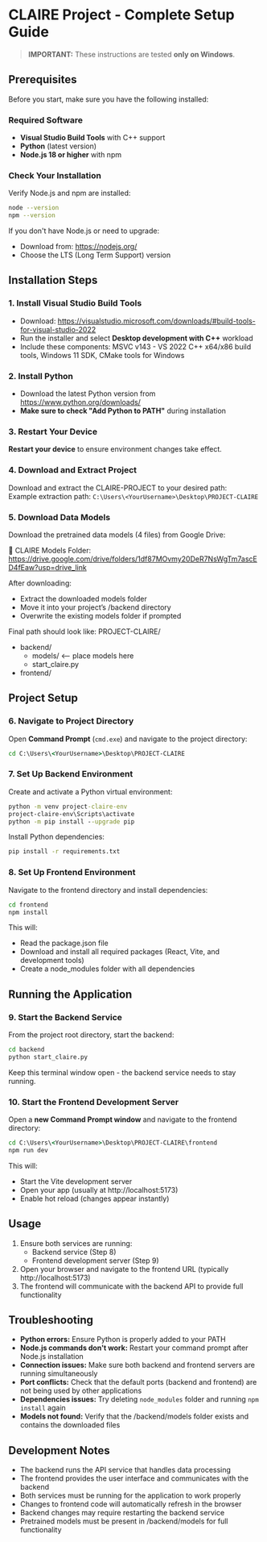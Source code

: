# CLAIRE Project - Complete Setup Guide
> **IMPORTANT:** These instructions are tested **only on Windows**.

## Prerequisites
Before you start, make sure you have the following installed:

### Required Software
- **Visual Studio Build Tools** with C++ support
- **Python** (latest version)
- **Node.js 18 or higher** with npm

### Check Your Installation
Verify Node.js and npm are installed:
```bash
node --version
npm --version
```

If you don't have Node.js or need to upgrade:
- Download from: https://nodejs.org/
- Choose the LTS (Long Term Support) version

## Installation Steps

### 1. Install Visual Studio Build Tools
- Download: https://visualstudio.microsoft.com/downloads/#build-tools-for-visual-studio-2022  
- Run the installer and select **Desktop development with C++** workload  
- Include these components: MSVC v143 - VS 2022 C++ x64/x86 build tools, Windows 11 SDK, CMake tools for Windows

### 2. Install Python
- Download the latest Python version from https://www.python.org/downloads/  
- **Make sure to check "Add Python to PATH"** during installation

### 3. Restart Your Device
**Restart your device** to ensure environment changes take effect.

### 4. Download and Extract Project
Download and extract the CLAIRE-PROJECT to your desired path:  
Example extraction path: `C:\Users\<YourUsername>\Desktop\PROJECT-CLAIRE`

### 5. Download Data Models
Download the pretrained data models (4 files) from Google Drive:

📂 CLAIRE Models Folder: https://drive.google.com/drive/folders/1df87MOvmy20DeR7NsWgTm7ascED4fEaw?usp=drive_link

After downloading:
   - Extract the downloaded models folder
   - Move it into your project’s /backend directory
   - Overwrite the existing models folder if prompted

Final path should look like:
PROJECT-CLAIRE/
   - backend/
      - models/   <-- place models here
      - start_claire.py
   - frontend/



## Project Setup

### 6. Navigate to Project Directory
Open **Command Prompt** (`cmd.exe`) and navigate to the project directory:
```cmd
cd C:\Users\<YourUsername>\Desktop\PROJECT-CLAIRE
```

### 7. Set Up Backend Environment
Create and activate a Python virtual environment:
```cmd
python -m venv project-claire-env
project-claire-env\Scripts\activate
python -m pip install --upgrade pip
```

Install Python dependencies:
```cmd
pip install -r requirements.txt
```

### 8. Set Up Frontend Environment
Navigate to the frontend directory and install dependencies:
```cmd
cd frontend
npm install
```

This will:
- Read the package.json file
- Download and install all required packages (React, Vite, and development tools)
- Create a node_modules folder with all dependencies

## Running the Application

### 9. Start the Backend Service
From the project root directory, start the backend:
```cmd
cd backend
python start_claire.py
```
Keep this terminal window open - the backend service needs to stay running.

### 10. Start the Frontend Development Server
Open a **new Command Prompt window** and navigate to the frontend directory:
```cmd
cd C:\Users\<YourUsername>\Desktop\PROJECT-CLAIRE\frontend
npm run dev
```

This will:
- Start the Vite development server
- Open your app (usually at http://localhost:5173)
- Enable hot reload (changes appear instantly)


## Usage
1. Ensure both services are running:
   - Backend service (Step 8)
   - Frontend development server (Step 9)
2. Open your browser and navigate to the frontend URL (typically http://localhost:5173)
3. The frontend will communicate with the backend API to provide full functionality

## Troubleshooting
- **Python errors:** Ensure Python is properly added to your PATH
- **Node.js commands don't work:** Restart your command prompt after Node.js installation
- **Connection issues:** Make sure both backend and frontend servers are running simultaneously
- **Port conflicts:** Check that the default ports (backend and frontend) are not being used by other applications
- **Dependencies issues:** Try deleting `node_modules` folder and running `npm install` again
- **Models not found:** Verify that the /backend/models folder exists and contains the downloaded files

## Development Notes
- The backend runs the API service that handles data processing
- The frontend provides the user interface and communicates with the backend
- Both services must be running for the application to work properly
- Changes to frontend code will automatically refresh in the browser
- Backend changes may require restarting the backend service
- Pretrained models must be present in /backend/models for full functionality



